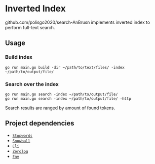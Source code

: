 # Inverted Index

github.com/polisgo2020/search-AnBrusn implements inverted index to perform full-text search.

## Usage

### Build index

    go run main.go build -dir ~/path/to/text/files/ -index ~/path/to/output/file/

### Search over the index

    go run main.go search -index ~/path/to/output/file/
    go run main.go search -index ~/path/to/output/file/ -http

Search results are ranged by amount of found tokens.

## Project dependencies

-   [`Stopwords`](github.com/bbalet/stopwords)
-   [`Snowball`](github.com/kljensen/snowball)
-   [`Cli`](github.com/urfave/cli/v2)
-   [`Zerolog`](github.com/rs/zerolog)
-   [`Env`](github.com/caarlos0/env)
